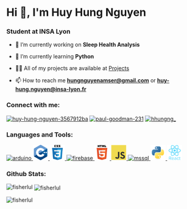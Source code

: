 <h1>Hi 👋, I'm Huy Hung Nguyen</h1>
<h3>Student at INSA Lyon</h3>

- 🔭 I’m currently working on **Sleep Health Analysis**

- 🌱 I’m currently learning **Python**

- 👨‍💻 All of my projects are available at [Projects](https://github.com/fisherlul/Projects)

- 📫 How to reach me **hungnguyenamser@gmail.com** or **huy-hung.nguyen@insa-lyon.fr**

<h3 align="left">Connect with me:</h3>
<p align="left">
<a href="https://linkedin.com/in/huy-hung-nguyen-3567912ba" target="blank"><img align="center" src="https://raw.githubusercontent.com/rahuldkjain/github-profile-readme-generator/master/src/images/icons/Social/linked-in-alt.svg" alt="huy-hung-nguyen-3567912ba" height="30" width="40" /></a>
<a href="https://fb.com/paul-goodman-231" target="blank"><img align="center" src="https://raw.githubusercontent.com/rahuldkjain/github-profile-readme-generator/master/src/images/icons/Social/facebook.svg" alt="paul-goodman-231" height="30" width="40" /></a>
<a href="https://www.instagram.com/hhungng_/" target="blank"><img align="center" src="https://raw.githubusercontent.com/rahuldkjain/github-profile-readme-generator/master/src/images/icons/Social/instagram.svg" alt="hhungng_" height="30" width="40" /></a>
</p>

<h3 align="left">Languages and Tools:</h3>
<p align="left"> <a href="https://www.arduino.cc/" target="_blank" rel="noreferrer"> <img src="https://cdn.worldvectorlogo.com/logos/arduino-1.svg" alt="arduino" width="40" height="40"/> </a> <a href="https://www.w3schools.com/cpp/" target="_blank" rel="noreferrer"> <img src="https://raw.githubusercontent.com/devicons/devicon/master/icons/cplusplus/cplusplus-original.svg" alt="cplusplus" width="40" height="40"/> </a> <a href="https://www.w3schools.com/css/" target="_blank" rel="noreferrer"> <img src="https://raw.githubusercontent.com/devicons/devicon/master/icons/css3/css3-original-wordmark.svg" alt="css3" width="40" height="40"/> </a> <a href="https://firebase.google.com/" target="_blank" rel="noreferrer"> <img src="https://www.vectorlogo.zone/logos/firebase/firebase-icon.svg" alt="firebase" width="40" height="40"/> </a> <a href="https://www.w3.org/html/" target="_blank" rel="noreferrer"> <img src="https://raw.githubusercontent.com/devicons/devicon/master/icons/html5/html5-original-wordmark.svg" alt="html5" width="40" height="40"/> </a> <a href="https://developer.mozilla.org/en-US/docs/Web/JavaScript" target="_blank" rel="noreferrer"> <img src="https://raw.githubusercontent.com/devicons/devicon/master/icons/javascript/javascript-original.svg" alt="javascript" width="40" height="40"/> </a> <a href="https://www.microsoft.com/en-us/sql-server" target="_blank" rel="noreferrer"> <img src="https://www.svgrepo.com/show/303229/microsoft-sql-server-logo.svg" alt="mssql" width="40" height="40"/> </a> <a href="https://www.python.org" target="_blank" rel="noreferrer"> <img src="https://raw.githubusercontent.com/devicons/devicon/master/icons/python/python-original.svg" alt="python" width="40" height="40"/> </a> <a href="https://reactjs.org/" target="_blank" rel="noreferrer"> <img src="https://raw.githubusercontent.com/devicons/devicon/master/icons/react/react-original-wordmark.svg" alt="react" width="40" height="40"/> </a> </p>

<h3 align="left">Github Stats:</h3>
<p><img align="left" src="https://github-readme-stats.vercel.app/api?username=fisherlul&show_icons=true&theme=transparent&bg_color=00000000" alt="fisherlul" /></p>

<p>&nbsp;<img align="center" src="https://github-readme-stats.vercel.app/api/top-langs/?username=fisherlul&show_icons=true&theme=transparent&bg_color=00000000&layout=donut" alt="fisherlul" /></p>

<p><img align="center" src="https://github-readme-streak-stats.herokuapp.com/?user=fisherlul&theme=transparent&bg_color=00000000" alt="fisherlul" /></p>
